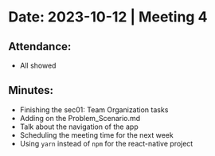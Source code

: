 # Date: 2023-10-12 | Meeting 4

## Attendance:

- All showed

## Minutes:
- Finishing the sec01: Team Organization tasks
- Adding on the Problem_Scenario.md
- Talk about the navigation of the app
- Scheduling the meeting time for the next week
- Using `yarn` instead of `npm` for the react-native project